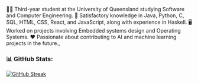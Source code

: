 
👨‍🎓 Third-year student at the University of Queensland studying Software and Computer Engineering.
🧠 Satisfactory knowledge in Java, Python, C, SQL, HTML, CSS, React, and JavaScript, along with experience in Haskell.
🖥️ Worked on projects involving Embedded systems design and Operating Systems.
❤️ Passionate about contributing to AI and machine learning projects in the future.,

### 📊 GitHub Stats:
[![GitHub Streak](https://streak-stats.demolab.com?user=Mohamad11Dab&theme=dark)](https://git.io/streak-stats)


